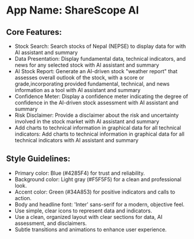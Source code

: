 # **App Name**: ShareScope AI

## Core Features:

- Stock Search: Search stocks of Nepal (NEPSE) to display data for with AI assistant and summary
- Data Presentation: Display fundamental data, technical indicators, and news for any selected stock with AI assistant and summary
- AI Stock Report: Generate an AI-driven stock "weather report" that assesses overall outlook of the stock, with a score or grade,incorporating provided fundamental, technical, and news information as a tool with AI assistant and summary
- Confidence Meter: Display a confidence meter indicating the degree of confidence in the AI-driven stock assessment with AI assistant and summary
- Risk Disclaimer: Provide a disclaimer about the risk and uncertainty involved in the stock market with AI assistant and summary
- Add charts to technical information in graphical data for all technical indicators: Add charts to technical information in graphical data for all technical indicators with AI assistant and summary

## Style Guidelines:

- Primary color: Blue (#4285F4) for trust and reliability.
- Background color: Light gray (#F5F5F5) for a clean and professional look.
- Accent color: Green (#34A853) for positive indicators and calls to action.
- Body and headline font: 'Inter' sans-serif for a modern, objective feel.
- Use simple, clear icons to represent data and indicators.
- Use a clean, organized layout with clear sections for data, AI assessment, and disclaimers.
- Subtle transitions and animations to enhance user experience.